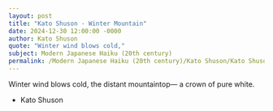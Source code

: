 ```yaml
---
layout: post
title: "Kato Shuson - Winter Mountain"
date: 2024-12-30 12:00:00 -0000
author: Kato Shuson
quote: "Winter wind blows cold,"
subject: Modern Japanese Haiku (20th century)
permalink: /Modern Japanese Haiku (20th century)/Kato Shuson/Kato Shuson - Winter Mountain
---
```


Winter wind blows cold,
the distant mountaintop—
a crown of pure white.

- Kato Shuson
